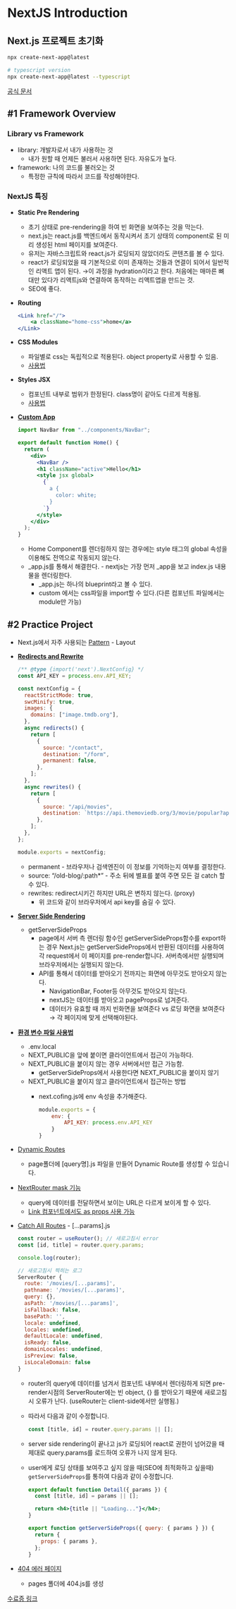 # NextJS Introduction

## Next.js 프로젝트 초기화

```bash
npx create-next-app@latest

# typescript version
npx create-next-app@latest --typescript
```

[공식 문서](https://nextjs.org/docs/getting-started)

## #1 Framework Overview

### Library vs Framework

- library: 개발자로서 내가 사용하는 것
  - 내가 원할 때 언제든 불러서 사용하면 된다. 자유도가 높다.
- framework: 나의 코드를 불러오는 것
  - 특정한 규칙에 따라서 코드를 작성해야한다.

### NextJS 특징

- **Static Pre Rendering**
  - 초기 상태로 pre-rendering을 하여 빈 화면을 보여주는 것을 막는다.
  - next.js는 react.js를 백엔드에서 동작시켜서 초기 상태의 component로 된 미리 생성된 html 페이지를 보여준다.
  - 유저는 자바스크립트와 react.js가 로딩되지 않았더라도 콘텐츠를 볼 수 있다.
  - react가 로딩되었을 때 기본적으로 이미 존재하는 것들과 연결이 되어서 일반적인 리액트 앱이 된다. →이 과정을 hydration이라고 한다. 처음에는 매마른 뼈대만 있다가 리액트js와 연결하여 동작하는 리액트앱을 만드는 것.
  - SEO에 좋다.
- **Routing**

    ```jsx
    <Link href="/">
    	<a className="home-css">home</a>
    </Link>
    ```

- **CSS Modules**
  - 파일별로 css는 독립적으로 적용된다. object property로 사용할 수 있음.
  - [사용법](https://github.com/thehue/nextjs-introduction/commit/09f7b1a8bb92627be4f6b224be01473369a7cedf)
- **Styles JSX**
  - 컴포넌트 내부로 범위가 한정된다. class명이 같아도 다르게 적용됨.
  - [사용법](https://github.com/thehue/nextjs-introduction/commit/9914ec90f02af792b789b89ab7c45915534dab6f)
- [**Custom App**](https://github.com/thehue/nextjs-introduction/commit/cce963ca9f6d473aa34b7ac0586007cbced2c50b)

    ```jsx
    import NavBar from "../components/NavBar";
    
    export default function Home() {
      return (
        <div>
          <NavBar />
          <h1 className="active">Hello</h1>
          <style jsx global>
            {`
              a {
                color: white;
              }
            `}
          </style>
        </div>
      );
    }
    ```

  - Home Component를 렌더링하지 않는 경우에는 style 태그의 global 속성을 이용해도 전역으로 작동되지 않는다.
  - _app.js를 통해서 해결한다. - nextjs는 가장 먼저 _app을 보고 index.js 내용물을 렌더링한다.
    - _app.js는 하나의 blueprint라고 볼 수 있다.
    - custom <App>에서는 css파일을 import할 수 있다.(다른 컴포넌트 파일에서는 module만 가능)


## #2 Practice Project

- Next.js에서 자주 사용되는 [Pattern](https://github.com/thehue/nextjs-introduction/commit/8bbf4f95c834d2d87d4662aa08283170fa4598ef) - Layout
- **[Redirects and Rewrite](https://github.com/thehue/nextjs-introduction/commit/32b192f967b709adf2d3d93c8844576170fde608)**

    ```jsx
    /** @type {import('next').NextConfig} */
    const API_KEY = process.env.API_KEY;
    
    const nextConfig = {
      reactStrictMode: true,
      swcMinify: true,
      images: {
        domains: ["image.tmdb.org"],
      },
      async redirects() {
        return [
          {
            source: "/contact",
            destination: "/form",
            permanent: false,
          },
        ];
      },
      async rewrites() {
        return [
          {
            source: "/api/movies",
            destination: `https://api.themoviedb.org/3/movie/popular?api_key=${API_KEY}`,
          },
        ];
      },
    };
    
    module.exports = nextConfig;
    ```

  - permanent - 브라우저나 검색엔진이 이 정보를 기억하는지 여부를 결정한다.
  - source: “/old-blog/:path*” - 주소 뒤에 별표를 붙여 주면 모든 걸 catch 할 수 있다.
  - rewrites: redirect시키긴 하지만 URL은 변하지 않는다. (proxy)
    - 위 코드와 같이 브라우저에서 api key를 숨길 수 있다.
- **[Server Side Rendering](https://github.com/thehue/nextjs-introduction/commit/3f0991b0e7988a9a9c5d7723dedfa39ce67595a5)**
  - getServerSideProps
    - page에서 서버 측 렌더링 함수인 getServerSideProps함수를 export하는 경우 Next.js는 getServerSideProps에서 반환된 데이터를 사용하여 각 request에서 이 페이지를 pre-render합니다. 서버측에서만 실행되며 브라우저에서는 실행되지 않는다.
    - API를 통해서 데이터를 받아오기 전까지는 화면에 아무것도 받아오지 않는다.
      - NavigationBar, Footer등 아무것도 받아오지 않는다.
      - nextJS는 데이터를 받아오고 pageProps로 넘겨준다.
      - 데이터가 유효할 때 까지 빈화면을 보여준다 vs 로딩 화면을 보여준다 → 각 페이지에 맞게 선택해야된다.
- [**환경 변수 파일 사용법**](https://velog.io/@gytlr01/NextJS%EC%97%90%EC%84%9C-%ED%99%98%EA%B2%BD%EB%B3%80%EC%88%98-%EB%8B%A4%EB%A3%A8%EA%B8%B0with-vercel)
  - .env.local
  - NEXT_PUBLIC을 앞에 붙이면 클라이언트에서 접근이 가능하다.
  - NEXT_PUBLIC을 붙이지 않는 경우 서버에서만 접근 가능함.
    - getServerSideProps에서 사용한다면 NEXT_PUBLIC을 붙이지 않기
  - NEXT_PUBLIC을 붙이지 않고 클라이언트에서 접근하는 방법
    - next.cofing.js에 env 속성을 추가해준다.

      ```jsx
      module.exports = {
          env: {
              API_KEY: process.env.API_KEY
          }
      }
      ```

- [Dynamic Routes](https://github.com/thehue/nextjs-introduction/commit/05dc5d2a89adb70ae842024ef2cd575033e69bab)
  - page폴더에 [query명].js 파일을 만들어 Dynamic Route를 생성할 수 있습니다.
- [NextRouter mask 기능](https://github.com/thehue/nextjs-introduction/commit/ae12830e386851051b2d8bd131915625c080f503)
  - query에 데이터를 전달하면서 보이는 URL은 다르게 보이게 할 수 있다.
  - [Link 컴포넌트에서도 as props 사용 가능](https://nextjs.org/docs/api-reference/next/link)
- [Catch All Routes](https://github.com/thehue/nextjs-introduction/commit/773a8629eba9572cb8d124f9c61d10ec23b9c5db) - […params].js

    ```jsx
    const router = useRouter(); // 새로고침시 error
    const [id, title] = router.query.params;
    
    console.log(router);
    
    // 새로고침시 찍히는 로그
    ServerRouter {
      route: '/movies/[...params]',
      pathname: '/movies/[...params]',
      query: {},
      asPath: '/movies/[...params]',
      isFallback: false,
      basePath: '',
      locale: undefined,
      locales: undefined,
      defaultLocale: undefined,
      isReady: false,
      domainLocales: undefined,
      isPreview: false,
      isLocaleDomain: false
    }
    ```

  - router의 query에 데이터를 넘겨서 컴포넌트 내부에서 렌더링하게 되면 pre-render시점의 ServerRouter에는 빈 object, {} 를 받아오기 때문에 새로고침시 오류가 난다. (useRouter는 client-side에서만 실행됨.)
  - 따라서 다음과 같이 수정합니다.

    ```jsx
    const [title, id] = router.query.params || [];
    ```

  - server side rendering이 끝나고 js가 로딩되어 react로 권한이 넘어갔을 때 제대로 query.params를 로드하여 오류가 나지 않게 된다.
  - user에게 로딩 상태를 보여주고 싶지 않을 때(SEO에 최적화하고 싶을때) `getServerSideProps`를 통하여 다음과 같이 수정합니다.

    ```jsx
    export default function Detail({ params }) {
      const [title, id] = params || [];
    
      return <h4>{title || "Loading..."}</h4>;
    }
    
    export function getServerSideProps({ query: { params } }) {
      return {
        props: { params },
      };
    }
    ```

- [404 에러 페이지](https://github.com/thehue/nextjs-introduction/commit/06cb6d1a19b2ffb896f361d7b1dc60c66ad03f2e)
  - pages 폴더에 404.js를 생성

[수료증 링크](https://pdfswitch.s3.ap-northeast-2.amazonaws.com/pdfswitch/d/2/2022-09/3ce3313e500f4cbd8b4962e58fcd45e3/f7501cd3-c067-4f17-bab2-620accb39545)